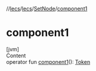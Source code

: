 //[lecs](../../index.md)/[lecs](../index.md)/[SetNode](index.md)/[component1](component1.md)



# component1  
[jvm]  
Content  
operator fun [component1](component1.md)(): [Token](../-token/index.md)  



